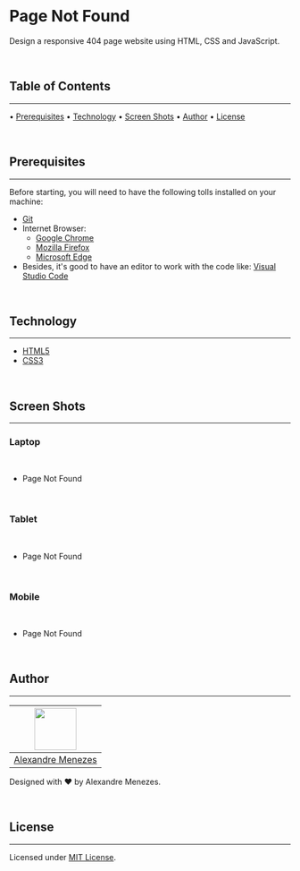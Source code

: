 <div align="center">
  <!-- <img src="screenshot/screenshot-laptop.png" alt="Text Hover in laptop devices" width= "640px" height="400px" object-fit="cover"/> -->
</div>

<br>

# Page Not Found

Design a responsive 404 page website using HTML, CSS and JavaScript.

<br>

## Table of Contents

---

• [Prerequisites](#prerequisites) • [Technology](#technology) • [Screen Shots](#screen-shots) • [Author](#author) • [License](#license)

<br>

## Prerequisites

---

Before starting, you will need to have the following tolls installed on your machine:

- [Git](https://git-scm.com)
- Internet Browser:
  - [Google Chrome](https://www.google.com/chrome/)
  - [Mozilla Firefox](https://www.mozilla.org/pt-BR/firefox/new/)
  - [Microsoft Edge](https://www.microsoft.com/pt-br/edge)
- Besides, it's good to have an editor to work with the code like: [Visual Studio Code](https://code.visualstudio.com/)

<br>

## Technology

---

- [HTML5](https://html.com/html5/)
- [CSS3](https://www.w3schools.com/Css/)

<br>

## Screen Shots

---

### Laptop

<br>

- Page Not Found

<!-- <img src="screenshot/screenshot-laptop.png" alt="Page not found in laptop devices" width= "640px" height="400px" object-fit="cover"/> -->

<br>

### Tablet

<br>

- Page Not Found

<!-- <img src="screenshot/screenshot-tablet.png" alt="Page not found in tablet devices" width= "405px" height="540px" object-fit="cover"/> -->

<br>

### Mobile

<br>

- Page Not Found

<!-- <img src="screenshot/screenshot-mobile.png" alt="Page not found in mobile devices" width= "160px" height="714px" object-fit="cover"/> -->

<br>

## Author

---

| [<img src="https://avatars.githubusercontent.com/u/43150037?s=40&v=4" width="75px;"/>](https://github.com/alexandresantosm) |
| :-------------------------------------------------------------------------------------------------------------------------: |
|                                  [Alexandre Menezes](https://github.com/alexandresantosm)                                   |

Designed with ❤️ by Alexandre Menezes.

<br>

## License

---

Licensed under [MIT License](./LICENSE).
